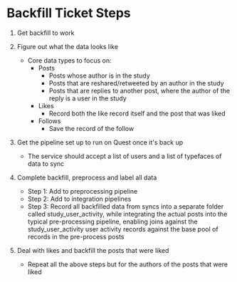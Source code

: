 # Backfill Ticket Steps

1. Get backfill to work

2. Figure out what the data looks like
   - Core data types to focus on:
     - Posts
       - Posts whose author is in the study
       - Posts that are reshared/retweeted by an author in the study
       - Posts that are replies to another post, where the author of the reply is a user in the study
     - Likes
       - Record both the like record itself and the post that was liked
     - Follows
       - Save the record of the follow

3. Get the pipeline set up to run on Quest once it's back up
   - The service should accept a list of users and a list of typefaces of data to sync

4. Complete backfill, preprocess and label all data
   - Step 1: Add to preprocessing pipeline
   - Step 2: Add to integration pipelines
   - Step 3: Record all backfilled data from syncs into a separate folder called study_user_activity, while integrating the actual posts into the typical pre-processing pipeline, enabling joins against the study_user_activity user activity records against the base pool of records in the pre-process posts

5. Deal with likes and backfill the posts that were liked
   - Repeat all the above steps but for the authors of the posts that were liked